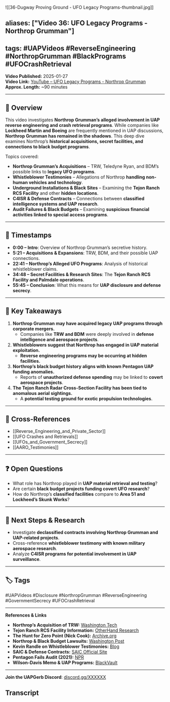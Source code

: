 ![[36-Dugway Proving Ground - UFO Legacy Programs-thumbnail.jpg]]
## aliases: ["Video 36: UFO Legacy Programs - Northrop Grumman"]

## tags: #UAPVideos #ReverseEngineering #NorthropGrumman #BlackPrograms #UFOCrashRetrieval

**Video Published:** 2025-01-27  
**Video Link:** [YouTube – UFO Legacy Programs - Northrop Grumman](https://chatgpt.com/g/g-67baa97585e08191bb015cca779fd47a-uap-gerb-research-assistant/c/INSERT_VIDEO_LINK)  
**Approx. Length:** ~90 minutes

---

## 📌 Overview

This video investigates **Northrop Grumman’s alleged involvement in UAP reverse engineering and crash retrieval programs**. While companies like **Lockheed Martin and Boeing** are frequently mentioned in UAP discussions, **Northrop Grumman has remained in the shadows**. This deep dive examines Northrop’s **historical acquisitions, secret facilities, and connections to black budget programs**.

Topics covered:

- **Northrop Grumman’s Acquisitions** – TRW, Teledyne Ryan, and BDM’s possible links to **legacy UFO programs**.
- **Whistleblower Testimonies** – Allegations of Northrop **handling non-human vehicles and technology**.
- **Underground Installations & Black Sites** – Examining the **Tejon Ranch RCS Facility** and other **hidden locations**.
- **C4ISR & Defense Contracts** – Connections between **classified intelligence systems and UAP research**.
- **Audit Failures & Black Budgets** – Examining **suspicious financial activities linked to special access programs**.

---

## 🎥 Timestamps

- **0:00 – Intro**: Overview of Northrop Grumman’s secretive history.
- **5:21 – Acquisitions & Expansions**: TRW, BDM, and their possible UAP connections.
- **22:41 – Northrop’s Alleged UFO Programs**: Analysis of historical whistleblower claims.
- **34:48 – Secret Facilities & Research Sites**: The **Tejon Ranch RCS Facility and Palmdale operations**.
- **55:45 – Conclusion**: What this means for **UAP disclosure and defense secrecy**.

---

## 📝 Key Takeaways

1. **Northrop Grumman may have acquired legacy UAP programs through corporate mergers.**
    - Companies like **TRW and BDM** were deeply involved in **defense intelligence and aerospace projects**.
2. **Whistleblowers suggest that Northrop has engaged in UAP material exploitation.**
    - **Reverse engineering programs may be occurring at hidden facilities.**
3. **Northrop’s black budget history aligns with known Pentagon UAP funding anomalies.**
    - Reports of **unauthorized defense spending** may be linked to **covert aerospace projects**.
4. **The Tejon Ranch Radar Cross-Section Facility has been tied to anomalous aerial sightings.**
    - A **potential testing ground for exotic propulsion technologies**.

---

## 🔗 Cross-References

- [[Reverse_Engineering_and_Private_Sector]]
- [[UFO Crashes and Retrievals]]
- [[UFOs_and_Government_Secrecy]]
- [[AARO_Testimonies]]

---

## ❓ Open Questions

- What role has Northrop played in **UAP material retrieval and testing**?
- Are certain **black budget projects funding covert UFO research**?
- How do Northrop’s **classified facilities** compare to **Area 51 and Lockheed’s Skunk Works**?

---

## 🔮 Next Steps & Research

- Investigate **declassified contracts involving Northrop Grumman and UAP-related projects**.
- Cross-reference **whistleblower testimony with known military aerospace research**.
- Analyze **C4ISR programs for potential involvement in UAP surveillance**.

---

## 🏷️ Tags

#UAPVideos #Disclosure #NorthropGrumman #ReverseEngineering #GovernmentSecrecy #UFOCrashRetrieval

---

**References & Links**

- **Northrop’s Acquisition of TRW:** [Washington Tech](https://www.washingtontechnology.com/2002/12/northrop-grumman-creates-two-new-sectors-out-of-trw-names-leaders/319699/)
- **Tejon Ranch RCS Facility Information:** [OtherHand Research](https://www.otherhand.org/home-page/area-51-and-other-strange-places/bluefire-main/bluefire/radar-ranges-of-the-mojave/what-is-an-rcs-facility)
- **The Hunt for Zero Point (Nick Cook):** [Archive.org](https://archive.org/details/huntforzeropoint0000cook/page/134/mode/1up)
- **Northrop & Black Budget Lawsuits:** [Washington Post](https://www.washingtonpost.com/archive/business/2003/06/10/northrop-to-pay-111-million-to-settle-suit/396a026f-b32f-45dd-b2eb-a08236f83d19/)
- **Kevin Randle on Whistleblower Testimonies:** [Blog](https://kevinrandle.blogspot.com/2006/11/colonel-steve-wilson.html)
- **SAIC & Defense Contracts:** [SAIC Official Site](https://www.saic.com/features/Small-Arms-Experts-Advance-Weapons-Technology-for-U-S-Military)
- **Pentagon Fails Audit (2021):** [NPR](https://www.npr.org/2021/05/19/997961646/the-pentagon-has-never-passed-an-audit-some-senators-want-to-change-that)
- **Wilson-Davis Memo & UAP Programs:** [BlackVault](https://www.theblackvault.com/documentarchive/wilson-davis-memo-research/)

---

**Join the UAPGerb Discord**: [discord.gg/XXXXXX](https://discord.gg/XXXXXX)

## Transcript
